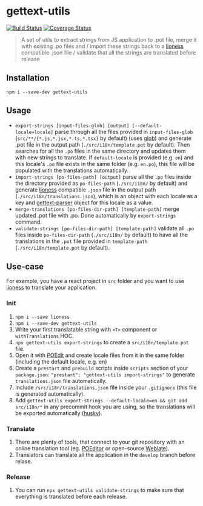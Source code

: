 # gettext-utils

[![Build Status](https://travis-ci.org/goooseman/gettext-utils.svg?branch=develop)](https://travis-ci.org/goooseman/gettext-utils)
[![Coverage Status](https://coveralls.io/repos/github/goooseman/gettext-utils/badge.svg?branch=develop)](https://coveralls.io/github/goooseman/gettext-utils?branch=develop)

> A set of utils to extract strings from JS application to .pot file, merge it with existing .po files and / import these strings back to a [lioness](https://github.com/alexanderwallin/lioness) compatible .json file / validate that all the strings are translated before release

## Installation

`npm i --save-dev gettext-utils`

## Usage

- `export-strings [input-files-glob] [output] [--default-locale=locale]` parse through all the files provided in `input-files-glob` (`src/**/{*.js,*.jsx,*.ts,*.tsx}` by default) (uses [glob](https://www.npmjs.com/package/glob)) and generate .pot file in the output path (`./src/i18n/template.pot` by default). Then searches for all the `.po` files in the same directory and updates them with new strings to translate. If `default-locale` is provided (e.g. `en`) and this locale's `.po` file exists in the same folder (e.g. `en.po`), this file will be populated with the translations automatically.
- `import-strings [po-files-path] [output]` parse all the `.po` files inside the directory provided as `po-files-path` (`./src/i18n/` by default) and generate [lioness](https://github.com/alexanderwallin/lioness) compatible `.json` file in the output path (`./src/i18n/translations.json`), which is an object with each locale as a key and [gettext-parser](https://www.npmjs.com/package/gettext-parser) object for this locale as a value.
- `merge-translations [po-files-dir-path] [template-path]` merge updated .pot file with .po. Done automatically by `export-strings` command.
- `validate-strings [po-files-dir-path] [template-path]` validate all `.po` files inside `po-files-dir-path` (`./src/i18n/` by default) to have all the translations in the `.pot` file provided in `template-path` (`./src/i18n/template.pot` by default).

## Use-case

For example, you have a react project in `src` folder and you want to use [lioness](https://github.com/alexanderwallin/lioness) to translate your application.

### Init

1. `npm i --save lioness`
1. `npm i --save-dev gettext-utils`
1. Write your first translatable string with `<T>` component or `withTranslations` HOC.
1. `npx gettext-utils export-strings` to create a `src/i18n/template.pot` file.
1. Open it with [POEdit](https://poedit.net/) and create locale files from it in the same folder (including the default locale, e.g. en)
1. Create a `prestart` and `prebuild` scripts inside `scripts` section of your `package.json`: `"prestart": "gettext-utils import-strings"` to generate `translations.json` file automatically.
1. Include `/src/i18n/translations.json` file inside your `.gitignore` (this file is generated automatically).
1. Add `gettext-utils export-strings --default-locale=en && git add src/i18n/*` in any precommit hook you are using, so the translations will be exported automatically ([husky](https://www.npmjs.com/package/husky)).

### Translate

1. There are plenty of tools, that connect to your git repository with an online translation tool (eg. [POEditor](https://poeditor.com/) or open-source [Weblate](https://weblate.org/en/)).
1. Translators can translate all the application in the `develop` branch before relase.

### Release

1. You can run `npx gettext-utils validate-strings` to make sure that everything is translated before each release.
